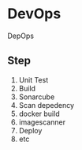 # DevOps
DepOps

## Step

1. Unit Test
2. Build
3. Sonarcube
4. Scan depedency
5. docker build
6. imagescanner
7. Deploy
8. etc

